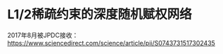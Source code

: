 # L1/2稀疏约束的深度随机赋权网络
2017年8月被JPDC接收：https://www.sciencedirect.com/science/article/pii/S0743731517302435
